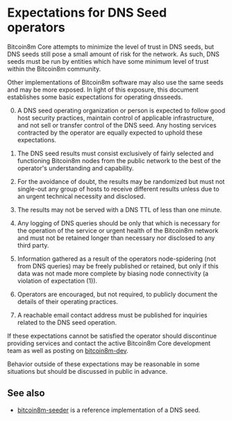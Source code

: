 Expectations for DNS Seed operators
====================================

Bitcoin8m Core attempts to minimize the level of trust in DNS seeds,
but DNS seeds still pose a small amount of risk for the network.
As such, DNS seeds must be run by entities which have some minimum
level of trust within the Bitcoin8m community.

Other implementations of Bitcoin8m software may also use the same
seeds and may be more exposed. In light of this exposure, this
document establishes some basic expectations for operating dnsseeds.

0. A DNS seed operating organization or person is expected to follow good
host security practices, maintain control of applicable infrastructure,
and not sell or transfer control of the DNS seed. Any hosting services
contracted by the operator are equally expected to uphold these expectations.

1. The DNS seed results must consist exclusively of fairly selected and
functioning Bitcoin8m nodes from the public network to the best of the
operator's understanding and capability.

2. For the avoidance of doubt, the results may be randomized but must not
single-out any group of hosts to receive different results unless due to an
urgent technical necessity and disclosed.

3. The results may not be served with a DNS TTL of less than one minute.

4. Any logging of DNS queries should be only that which is necessary
for the operation of the service or urgent health of the Bitcoin8m
network and must not be retained longer than necessary nor disclosed
to any third party.

5. Information gathered as a result of the operators node-spidering
(not from DNS queries) may be freely published or retained, but only
if this data was not made more complete by biasing node connectivity
(a violation of expectation (1)).

6. Operators are encouraged, but not required, to publicly document the
details of their operating practices.

7. A reachable email contact address must be published for inquiries
related to the DNS seed operation.

If these expectations cannot be satisfied the operator should
discontinue providing services and contact the active Bitcoin8m
Core development team as well as posting on
[bitcoin8m-dev](https://lists.linuxfoundation.org/mailman/listinfo/bitcoin8m-dev).

Behavior outside of these expectations may be reasonable in some
situations but should be discussed in public in advance.

See also
----------
- [bitcoin8m-seeder](https://github.com/sipa/bitcoin8m-seeder) is a reference implementation of a DNS seed.

